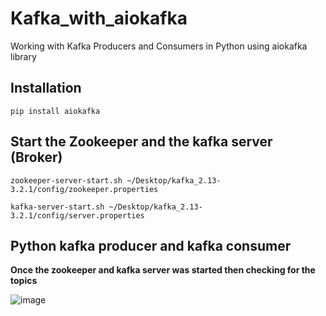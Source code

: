 # Kafka_with_aiokafka

Working with Kafka Producers and Consumers in Python using aiokafka library

## Installation

```pip install aiokafka```

## Start the Zookeeper and the kafka server (Broker)

```
zookeeper-server-start.sh ~/Desktop/kafka_2.13-3.2.1/config/zookeeper.properties

kafka-server-start.sh ~/Desktop/kafka_2.13-3.2.1/config/server.properties
```

## Python kafka producer and kafka consumer

**Once the zookeeper and kafka server was started then checking for the topics**

![image](https://user-images.githubusercontent.com/69865283/190843370-340ce79e-76ff-459a-998a-a715ca2c61d3.png)




